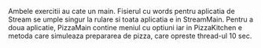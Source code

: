 Ambele exercitii au cate un main. Fisierul cu words pentru aplicatia de Stream se umple singur la rulare si toata aplicatia e in StreamMain. Pentru a doua aplicatie, PizzaMain contine meniul cu optiuni iar in PizzaKitchen e metoda care simuleaza prepararea de pizza, care opreste thread-ul 10 sec.